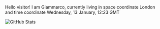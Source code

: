 Hello visitor! I am Giammarco, currently living in space coordinate London and time coordinate Wednesday, 13 January, 12:23 GMT

![GitHub Stats](https://github-readme-stats.vercel.app/api?username=grcasanova)
